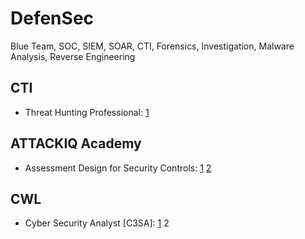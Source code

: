 # DefenSec
Blue Team, SOC, SIEM, SOAR, CTI, Forensics, Investigation, Malware Analysis, Reverse Engineering


## CTI
+ Threat Hunting Professional: [1](https://my.ine.com/CyberSecurity/learning-paths/57ec9bc2-be17-4f51-91b9-7ed250be8596/threat-hunting-professional)
    

## ATTACKIQ Academy
+ Assessment Design for Security Controls: [1](https://www.academy.attackiq.com/lessons/welcome-and-what-you-will-learn-2) [2](https://www.academy.attackiq.com/certificate/6711?resource_id=4263&user_id=222965&type=course)


## CWL
+ Cyber Security Analyst [C3SA]: [1](https://cyberwarfare.live/product/cyber-security-analyst-c3sa/) 2
 
   
  
 
